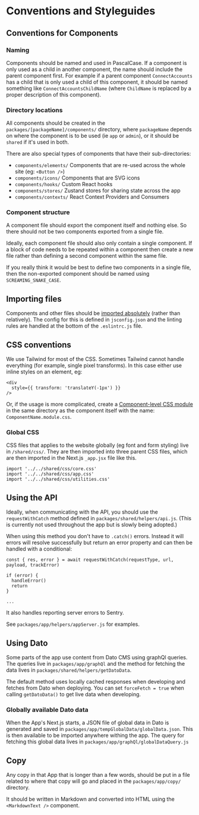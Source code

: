 # Conventions and Styleguides

## Conventions for Components

### Naming

Components should be named and used in PascalCase. If a component is only used as a child in another component, the name should include the parent component first. For example if a parent component `ConnectAccounts` has a child that is only used a child of this component, it should be named something like `ConnectAccountsChildName` (where `ChildName` is replaced by a proper description of this component).

### Directory locations

All components should be created in the `packages/[packageName]/components/` directory, where `packageName` depends on where the component is to be used (ie `app` or `admin`), or it should be `shared` if it's used in both.

There are also special types of components that have their sub-directories:

- `components/elements/` Components that are re-used across the whole site (eg: `<Button />`)
- `components/icons/` Components that are SVG icons
- `components/hooks/` Custom React hooks
- `components/stores/` Zustand stores for sharing state across the app
- `components/contexts/` React Context Providers and Consumers

### Component structure

A component file should export the component itself and nothing else. So there should not be two components exported from a single file.

Ideally, each component file should also only contain a single component. If a block of code needs to be repeated within a component then create a new file rather than defining a second component within the same file.

If you really think it would be best to define two components in a single file, then the non-exported component should be named using `SCREAMING_SNAKE_CASE`.


## Importing files

Components and other files should be [imported absolutely](https://nextjs.org/docs/advanced-features/module-path-aliases) (rather than relatively). The config for this is defined in `jsconfig.json` and the linting rules are handled at the bottom of the `.eslintrc.js` file.


## CSS conventions

We use Tailwind for most of the CSS. Sometimes Tailwind cannot handle everything (for example, single pixel transforms). In this case either use inline styles on an element, eg:

```
<div
  style={{ transform: 'translateY(-1px') }}
/>
```

Or, if the usage is more complicated, create a [Component-level CSS module](https://nextjs.org/docs/basic-features/built-in-css-support#adding-component-level-css) in the same directory as the component itself with the name: `ComponentName.module.css`.

### Global CSS

CSS files that applies to the website globally (eg font and form styling) live in `/shared/css/`. They are then imported into three parent CSS files, which are then imported in the Next.js `_app.jsx` file like this.

```
import '../../shared/css/core.css'
import '../../shared/css/app.css'
import '../../shared/css/utilities.css'
```

## Using the API

Ideally, when communicating with the API, you should use the `requestWithCatch` method defined in `packages/shared/helpers/api.js`. (This is currently not used throughout the app but is slowly being adopted.)

When using this method you don't have to `.catch()` errors. Instead it will errors will resolve successfully but return an error property and can then be handled with a conditional:

```
const { res, error } = await requestWithCatch(requestType, url, payload, trackError)

if (error) {
  handleError()
  return
}

...
```

It also handles reporting server errors to Sentry.

See `packages/app/helpers/appServer.js` for examples.


## Using Dato

Some parts of the app use content from Dato CMS using graphQl queries. The queries live in `packages/app/graphQl` and the method for fetching the data lives in `packages/shared/helpers/getDatoData`.

The default method uses locally cached responses when developing and fetches from Dato when deploying. You can set `forceFetch = true` when calling `getDatoData()` to get live data when developing.

### Globally available Dato data

When the App's Next.js starts, a JSON file of global data in Dato is generated and saved in `packages/app/tempGlobalData/globalData.json`. This is then available to be imported anywhere withing the app. The query for fetching this global data lives in `packages/app/graphQl/globalDataQuery.js`


## Copy

Any copy in that App that is longer than a few words, should be put in a file related to where that copy will go and placed in the `packages/app/copy/` directory.

It should be written in Markdown and converted into HTML using the `<MarkdownText />` component.